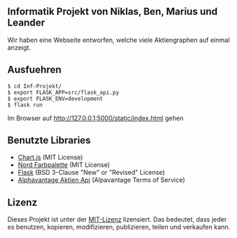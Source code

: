 ## Informatik Projekt von Niklas, Ben, Marius und Leander

Wir haben eine Webseite entworfen, welche viele Aktiengraphen auf einmal anzeigt.

## Ausfuehren
    $ cd Inf-Projekt/  
    $ export FLASK_APP=src/flask_api.py  
    $ export FLASK_ENV=development
    $ flask run  

Im Browser auf http://127.0.0.1:5000/static/index.html gehen


## Benutzte Libraries

- [Chart.js](https://www.chartjs.org/) (MIT License)  
- [Nord Farbpalette](https://www.nordtheme.com/) (MIT License)  
- [Flask](https://github.com/pallets/flask) (BSD 3-Clause "New" or "Revised" License)  
- [Alphavantage Aktien Api](https://www.alphavantage.co/) (Alpavantage Terms of Service)  

## Lizenz
Dieses Projekt ist unter der [MIT-Lizenz](https://choosealicense.com/licenses/mit/) lizensiert. Das bedeutet, dass jeder es benutzen, kopieren, modifizieren, publizieren, teilen und verkaufen kann.